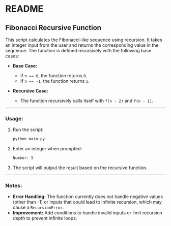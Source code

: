 # README

## Fibonacci Recursive Function

This script calculates the Fibonacci-like sequence using recursion. It takes an integer input from the user and returns the corresponding value in the sequence. The function is defined recursively with the following base cases:

- **Base Case:**
  - If `n == 0`, the function returns `0`.
  - If `n == -1`, the function returns `1`.

- **Recursive Case:**
  - The function recursively calls itself with `f(n - 2)` and `f(n - 1)`.

---

### Usage:
1. Run the script:
    ```bash
    python main.py
    ```

2. Enter an integer when prompted:
    ```bash
    Number: 5
    ```

3. The script will output the result based on the recursive function.

---

### Notes:
- **Error Handling:** The function currently does not handle negative values (other than -1) or inputs that could lead to infinite recursion, which may cause a `RecursionError`. 
- **Improvement:** Add conditions to handle invalid inputs or limit recursion depth to prevent infinite loops.
